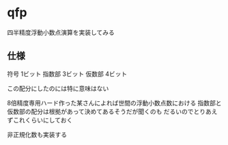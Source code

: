 qfp
===

四半精度浮動小数点演算を実装してみる

仕様
---
符号 1ビット
指数部 3ビット
仮数部 4ビット

この配分にしたのには特に意味はない

8倍精度専用ハード作った某さんによれば世間の浮動小数点数における
指数部と仮数部の配分は根拠があって決めてあるそうだが聞くのも
だるいのでとりあえずこれくらいにしておく

非正規化数も実装する
